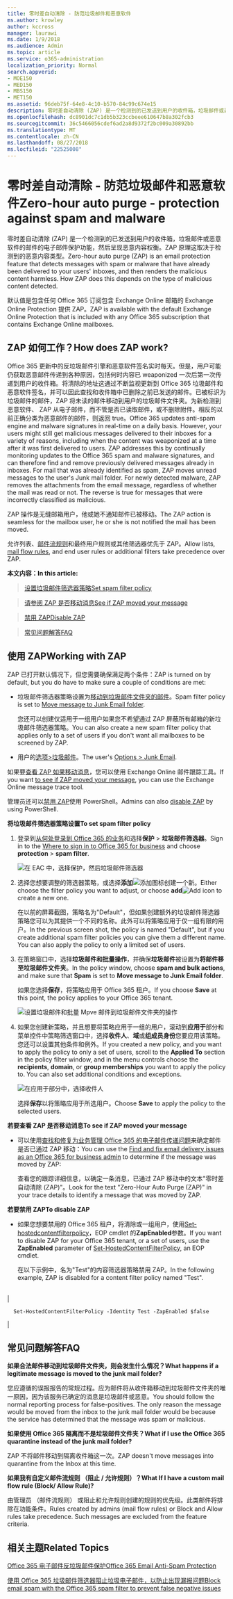 ```yaml
---
title: 零时差自动清除 - 防范垃圾邮件和恶意软件
ms.author: krowley
author: kccross
manager: laurawi
ms.date: 1/9/2018
ms.audience: Admin
ms.topic: article
ms.service: o365-administration
localization_priority: Normal
search.appverid:
- MOE150
- MED150
- MBS150
- MET150
ms.assetid: 96deb75f-64e8-4c10-b570-84c99c674e15
description: 零时差自动清除 (ZAP) 是一个检测到的已发送到用户的收件箱，垃圾邮件或恶意软件的邮件的电子邮件保护功能，然后呈现恶意内容权衡。ZAP 原理这取决于检测到的恶意内容类型。
ms.openlocfilehash: dc8901dc7c1db5b323ccbeee610647b8a302fcb3
ms.sourcegitcommit: 36c5466056cdef6ad2a8d9372f2bc009a30892bb
ms.translationtype: MT
ms.contentlocale: zh-CN
ms.lasthandoff: 08/27/2018
ms.locfileid: "22525008"
---
```

# <a name="zero-hour-auto-purge---protection-against-spam-and-malware"></a><span data-ttu-id="1060f-104">零时差自动清除 - 防范垃圾邮件和恶意软件</span><span class="sxs-lookup"><span data-stu-id="1060f-104">Zero-hour auto purge - protection against spam and malware</span></span>

<span data-ttu-id="1060f-p102">零时差自动清除 (ZAP) 是一个检测到的已发送到用户的收件箱，垃圾邮件或恶意软件的邮件的电子邮件保护功能，然后呈现恶意内容权衡。ZAP 原理这取决于检测到的恶意内容类型。</span><span class="sxs-lookup"><span data-stu-id="1060f-p102">Zero-hour auto purge (ZAP) is an email protection feature that detects messages with spam or malware that have already been delivered to your users' inboxes, and then renders the malicious content harmless. How ZAP does this depends on the type of malicious content detected.</span></span>
  
<span data-ttu-id="1060f-107">默认值是包含任何 Office 365 订阅包含 Exchange Online 邮箱的 Exchange Online Protection 提供 ZAP。</span><span class="sxs-lookup"><span data-stu-id="1060f-107">ZAP is available with the default Exchange Online Protection that is included with any Office 365 subscription that contains Exchange Online mailboxes.</span></span>
  
## <a name="how-does-zap-work"></a><span data-ttu-id="1060f-108">ZAP 如何工作？</span><span class="sxs-lookup"><span data-stu-id="1060f-108">How does ZAP work?</span></span>

<span data-ttu-id="1060f-p103">Office 365 更新中的反垃圾邮件引擎和恶意软件签名实时每天。但是，用户可能仍获取恶意邮件传递到各种原因，包括何时内容已 weaponized 一次后第一次传递到用户的收件箱。将清除的地址这通过不断监视更新到 Office 365 垃圾邮件和恶意软件签名，并可以因此查找和收件箱中已删除之前已发送的邮件。已被标识为垃圾邮件的邮件，ZAP 将未读的邮件移动到用户的垃圾邮件文件夹。为新检测到恶意软件、 ZAP 从电子邮件，而不管是否已读取邮件，或不删除附件。相反的以前正确分类为恶意邮件的邮件，则返回 true。</span><span class="sxs-lookup"><span data-stu-id="1060f-p103">Office 365 updates anti-spam engine and malware signatures in real-time on a daily basis. However, your users might still get malicious messages delivered to their inboxes for a variety of reasons, including when the content was weaponized at a time after it was first delivered to users. ZAP addresses this by continually monitoring updates to the Office 365 spam and malware signatures, and can therefore find and remove previously delivered messages already in inboxes. For mail that was already identified as spam, ZAP moves unread messages to the user's Junk mail folder. For newly detected malware, ZAP removes the attachments from the email message, regardless of whether the mail was read or not. The reverse is true for messages that were incorrectly classified as malicious.</span></span>
  
<span data-ttu-id="1060f-115">ZAP 操作是无缝邮箱用户，他或她不通知邮件已被移动。</span><span class="sxs-lookup"><span data-stu-id="1060f-115">The ZAP action is seamless for the mailbox user, he or she is not notified the mail has been moved.</span></span>
  
<span data-ttu-id="1060f-116">允许列表、[邮件流规则](https://go.microsoft.com/fwlink/p/?LinkId=722755)和最终用户规则或其他筛选器优先于 ZAP。</span><span class="sxs-lookup"><span data-stu-id="1060f-116">Allow lists, [mail flow rules](https://go.microsoft.com/fwlink/p/?LinkId=722755), and end user rules or additional filters take precedence over ZAP.</span></span>
  
 <span data-ttu-id="1060f-117">**本文内容：**</span><span class="sxs-lookup"><span data-stu-id="1060f-117">**In this article:**</span></span>
  
> [<span data-ttu-id="1060f-118">设置垃圾邮件筛选器策略</span><span class="sxs-lookup"><span data-stu-id="1060f-118">Set spam filter policy</span></span>](zero-hour-auto-purge.md#BK_SetSpam)
    
> [<span data-ttu-id="1060f-119">请参阅 ZAP 是否移动消息</span><span class="sxs-lookup"><span data-stu-id="1060f-119">See if ZAP moved your message</span></span>](zero-hour-auto-purge.md#BK_DidZAPMove)
    
> [<span data-ttu-id="1060f-120">禁用 ZAP</span><span class="sxs-lookup"><span data-stu-id="1060f-120">Disable ZAP</span></span>](zero-hour-auto-purge.md#BK_Posh)
    
> [<span data-ttu-id="1060f-121">常见问题解答</span><span class="sxs-lookup"><span data-stu-id="1060f-121">FAQ</span></span>](zero-hour-auto-purge.md#BK_FAQ)
    
## <a name="working-with-zap"></a><span data-ttu-id="1060f-122">使用 ZAP</span><span class="sxs-lookup"><span data-stu-id="1060f-122">Working with ZAP</span></span>

<span data-ttu-id="1060f-123">ZAP 已打开默认情况下，但您需要确保满足两个条件：</span><span class="sxs-lookup"><span data-stu-id="1060f-123">ZAP is turned on by default, but you do have to make sure a couple of conditions are met:</span></span>
  
- <span data-ttu-id="1060f-124">垃圾邮件筛选器策略设置为[移动到垃圾邮件文件夹的邮件](zero-hour-auto-purge.md#BK_SetSpam)。</span><span class="sxs-lookup"><span data-stu-id="1060f-124">Spam filter policy is set to [Move message to Junk Email folder](zero-hour-auto-purge.md#BK_SetSpam).</span></span>
    
    <span data-ttu-id="1060f-125">您还可以创建仅适用于一组用户如果您不希望通过 ZAP 屏蔽所有邮箱的新垃圾邮件筛选器策略。</span><span class="sxs-lookup"><span data-stu-id="1060f-125">You can also create a new spam filter policy that applies only to a set of users if you don't want all mailboxes to be screened by ZAP.</span></span>
    
- <span data-ttu-id="1060f-126">用户的[选项\>垃圾邮件](https://support.office.com/article/068FA430-F8D7-4518-A8DA-8BC74958F05F)。</span><span class="sxs-lookup"><span data-stu-id="1060f-126">The user's [Options \> Junk Email](https://support.office.com/article/068FA430-F8D7-4518-A8DA-8BC74958F05F).</span></span>
    
<span data-ttu-id="1060f-127">如果要[查看 ZAP 如果移动消息](zero-hour-auto-purge.md#BK_DidZAPMove)，您可以使用 Exchange Online 邮件跟踪工具。</span><span class="sxs-lookup"><span data-stu-id="1060f-127">If you want [to see if ZAP moved your message](zero-hour-auto-purge.md#BK_DidZAPMove), you can use the Exchange Online message trace tool.</span></span>
  
<span data-ttu-id="1060f-128">管理员还可以[禁用 ZAP](zero-hour-auto-purge.md#BK_Posh)使用 PowerShell。</span><span class="sxs-lookup"><span data-stu-id="1060f-128">Admins can also [disable ZAP](zero-hour-auto-purge.md#BK_Posh) by using PowerShell.</span></span> 
  
 <span data-ttu-id="1060f-129">**将垃圾邮件筛选器策略设置**</span><span class="sxs-lookup"><span data-stu-id="1060f-129">**To set spam filter policy**</span></span>
  
1. <span data-ttu-id="1060f-130">登录到[从何处登录到 Office 365 的业务](https://support.office.com/article/e9eb7d51-5430-4929-91ab-6157c5a050b4)和选择**保护** \> **垃圾邮件筛选器**。</span><span class="sxs-lookup"><span data-stu-id="1060f-130">Sign in to the [Where to sign in to Office 365 for business](https://support.office.com/article/e9eb7d51-5430-4929-91ab-6157c5a050b4) and choose **protection** \> **spam filter**.</span></span> 
    
    ![在 EAC 中，选择保护，然后垃圾邮件筛选器](media/0463c879-63fa-4a6c-9b03-e980d5ef3954.PNG)
  
2. <span data-ttu-id="1060f-132">选择您想要调整的筛选器策略，或选择**添加**![添加图标](media/8ee52980-254b-440b-99a2-18d068de62d3.gif)创建一个新。</span><span class="sxs-lookup"><span data-stu-id="1060f-132">Either choose the filter policy you want to adjust, or choose **add**![Add icon](media/8ee52980-254b-440b-99a2-18d068de62d3.gif) to create a new one.</span></span> 
    
    <span data-ttu-id="1060f-p104">在以前的屏幕截图，策略名为"Default"，但如果创建额外的垃圾邮件筛选器策略您可以为其提供一个不同的名称。此外可以将策略应用于仅一组有限的用户。</span><span class="sxs-lookup"><span data-stu-id="1060f-p104">In the previous screen shot, the policy is named "Default", but if you create additional spam filter policies you can give them a different name. You can also apply the policy to only a limited set of users.</span></span>
    
3. <span data-ttu-id="1060f-135">在策略窗口中，选择**垃圾邮件和批量操作**，并确保**垃圾邮件**被设置为**将邮件移至垃圾邮件文件夹**。</span><span class="sxs-lookup"><span data-stu-id="1060f-135">In the policy window, choose **spam and bulk actions**, and make sure that **Spam** is set to **Move message to Junk Email folder**.</span></span> 
    
    <span data-ttu-id="1060f-136">如果您选择**保存**，将策略应用于 Office 365 租户。</span><span class="sxs-lookup"><span data-stu-id="1060f-136">If you choose **Save** at this point, the policy applies to your Office 365 tenant.</span></span> 
    
    ![设置垃圾邮件和批量 Mpve 邮件到垃圾邮件文件夹的操作](media/4332cfb3-89e1-48ba-8da8-9286f2fa1089.PNG)
  
4. <span data-ttu-id="1060f-p105">如果您创建新策略，并且想要将策略应用于一组的用户，滚动到**应用于**部分和菜单控件中策略筛选窗口中，选择**收件人**、**域**或**组成员身份**您要应用该策略。您还可以设置其他条件和例外。</span><span class="sxs-lookup"><span data-stu-id="1060f-p105">If you created a new policy, and you want to apply the policy to only a set of users, scroll to the **Applied To** section in the policy filter window, and in the menu controls choose the **recipients**, **domain**, or **group memberships** you want to apply the policy to. You can also set additional conditions and exceptions.</span></span> 
    
    ![在应用于部分中，选择收件人](media/19ca10db-c0f4-432c-b3de-ad4101a23de6.PNG)
  
    <span data-ttu-id="1060f-141">选择**保存**以将策略应用于所选用户。</span><span class="sxs-lookup"><span data-stu-id="1060f-141">Choose **Save** to apply the policy to the selected users.</span></span> 
    
 <span data-ttu-id="1060f-142">**若要查看 ZAP 是否移动消息**</span><span class="sxs-lookup"><span data-stu-id="1060f-142">**To see if ZAP moved your message**</span></span>
  
- <span data-ttu-id="1060f-143">可以使用[查找和修复为业务管理 Office 365 的电子邮件传递问题](https://support.office.com/article/e7758b99-1896-41db-bf39-51e2dba21de6)来确定邮件是否已通过 ZAP 移动：</span><span class="sxs-lookup"><span data-stu-id="1060f-143">You can use the [Find and fix email delivery issues as an Office 365 for business admin](https://support.office.com/article/e7758b99-1896-41db-bf39-51e2dba21de6) to determine if the message was moved by ZAP:</span></span> 
    
    <span data-ttu-id="1060f-144">查看您的跟踪详细信息，以确定一条消息，已通过 ZAP 移动中的文本"零时差自动清除 (ZAP)"。</span><span class="sxs-lookup"><span data-stu-id="1060f-144">Look for the text "Zero-Hour Auto Purge (ZAP)" in your trace details to identify a message that was moved by ZAP.</span></span>
    
 <span data-ttu-id="1060f-145">**若要禁用 ZAP**</span><span class="sxs-lookup"><span data-stu-id="1060f-145">**To disable ZAP**</span></span>
  
- <span data-ttu-id="1060f-146">如果您想要禁用的 Office 365 租户，将清除或一组用户，使用[Set-hostedcontentfilterpolicy](https://go.microsoft.com/fwlink/p/?LinkId=722758)，EOP cmdlet 的**ZapEnabled**参数。</span><span class="sxs-lookup"><span data-stu-id="1060f-146">If you want to disable ZAP for your Office 365 tenant, or a set of users, use the **ZapEnabled** parameter of [Set-HostedContentFilterPolicy](https://go.microsoft.com/fwlink/p/?LinkId=722758), an EOP cmdlet.</span></span>
    
    <span data-ttu-id="1060f-147">在以下示例中，名为"Test"的内容筛选器策略禁用 ZAP。</span><span class="sxs-lookup"><span data-stu-id="1060f-147">In the following example, ZAP is disabled for a content filter policy named "Test".</span></span>
    
||
|:-----|
|
```
  Set-HostedContentFilterPolicy -Identity Test -ZapEnabled $false
```

|
   
## <a name="faq"></a><span data-ttu-id="1060f-148">常见问题解答</span><span class="sxs-lookup"><span data-stu-id="1060f-148">FAQ</span></span>
<span data-ttu-id="1060f-149"><a name="BK_FAQ"> </a></span><span class="sxs-lookup"><span data-stu-id="1060f-149"></span></span>

 <span data-ttu-id="1060f-150">**如果合法邮件移动到垃圾邮件文件夹，则会发生什么情况？**</span><span class="sxs-lookup"><span data-stu-id="1060f-150">**What happens if a legitimate message is moved to the junk mail folder?**</span></span>
  
<span data-ttu-id="1060f-p106">您应遵循的误报报告的常规过程。应为邮件将从收件箱移动到垃圾邮件文件夹的唯一原因，因为该服务已确定的消息是垃圾邮件或恶意。</span><span class="sxs-lookup"><span data-stu-id="1060f-p106">You should follow the normal reporting process for false-positives. The only reason the message would be moved from the inbox to the junk mail folder would be because the service has determined that the message was spam or malicious.</span></span>
  
 <span data-ttu-id="1060f-153">**如果使用 Office 365 隔离而不是垃圾邮件文件夹？**</span><span class="sxs-lookup"><span data-stu-id="1060f-153">**What if I use the Office 365 quarantine instead of the junk mail folder?**</span></span>
  
<span data-ttu-id="1060f-154">ZAP 不将邮件移动到隔离收件箱这一次。</span><span class="sxs-lookup"><span data-stu-id="1060f-154">ZAP doesn't move messages into quarantine from the Inbox at this time.</span></span>
  
 <span data-ttu-id="1060f-155">**如果我有自定义邮件流规则 （阻止 / 允许规则）？**</span><span class="sxs-lookup"><span data-stu-id="1060f-155">**What If I have a custom mail flow rule (Block/ Allow Rule)?**</span></span>
  
<span data-ttu-id="1060f-p107">由管理员 （邮件流规则） 或阻止和允许规则创建的规则的优先级。此类邮件将排除在功能条件。</span><span class="sxs-lookup"><span data-stu-id="1060f-p107">Rules created by admins (mail flow rules) or Block and Allow rules take precedence. Such messages are excluded from the feature criteria.</span></span>
  
## <a name="related-topics"></a><span data-ttu-id="1060f-158">相关主题</span><span class="sxs-lookup"><span data-stu-id="1060f-158">Related Topics</span></span>
<span data-ttu-id="1060f-159"><a name="BK_FAQ"> </a></span><span class="sxs-lookup"><span data-stu-id="1060f-159"></span></span>

[<span data-ttu-id="1060f-160">Office 365 电子邮件反垃圾邮件保护</span><span class="sxs-lookup"><span data-stu-id="1060f-160">Office 365 Email Anti-Spam Protection</span></span>](anti-spam-protection.md)
  
[<span data-ttu-id="1060f-161">使用 Office 365 垃圾邮件筛选器阻止垃圾电子邮件，以防止出现漏报问题</span><span class="sxs-lookup"><span data-stu-id="1060f-161">Block email spam with the Office 365 spam filter to prevent false negative issues</span></span>](block-email-spam-to-prevent-false-negatives.md)
  


